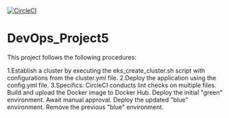 [![CircleCI](https://dl.circleci.com/status-badge/img/gh/Ti1ki123/project5-udacity/tree/main.svg?style=svg)](https://dl.circleci.com/status-badge/redirect/gh/Ti1ki123/project5-udacity/tree/main)
# DevOps_Project5

This project follows the following procedures:

1.Establish a cluster by executing the eks_create_cluster.sh script with configurations from the cluster.yml file.
2.Deploy the application using the config.yml file.
3.Specifics:
CircleCI conducts lint checks on multiple files.
Build and upload the Docker image to Docker Hub.
Deploy the initial "green" environment.
Await manual approval.
Deploy the updated "blue" environment.
Remove the previous "blue" environment.
